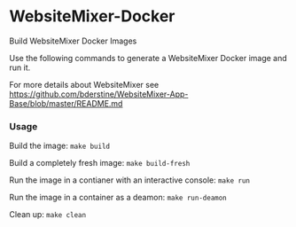 # WebsiteMixer-Docker
Build WebsiteMixer Docker Images

Use the following commands to generate a WebsiteMixer Docker image and run it.

For more details about WebsiteMixer see https://github.com/bderstine/WebsiteMixer-App-Base/blob/master/README.md

### Usage

Build the image: `make build`

Build a completely fresh image: `make build-fresh`

Run the image in a contianer with an interactive console: `make run`

Run the image in a container as a deamon: `make run-deamon`

Clean up: `make clean`

